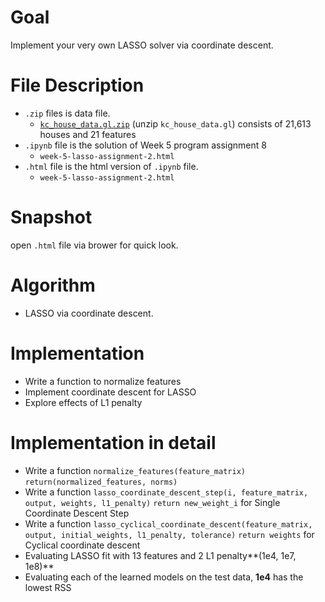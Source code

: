 # Goal
Implement your very own LASSO solver via coordinate descent.
# File Description
- `.zip` files is data file.
  - [`kc_house_data.gl.zip`](https://github.com/SSQ/Coursera-UW-Machine-Learning-Regression/blob/master/Programming%20Assignment%201/kc_house_data.gl.zip) (unzip `kc_house_data.gl`) consists of 21,613 houses and 21 features
- `.ipynb` file is the solution of Week 5 program assignment 8
  - `week-5-lasso-assignment-2.html`
- `.html` file is the html version of `.ipynb` file.
  - `week-5-lasso-assignment-2.html`
# Snapshot
open `.html` file via brower for quick look.
# Algorithm
- LASSO via coordinate descent.
# Implementation
- Write a function to normalize features
- Implement coordinate descent for LASSO
- Explore effects of L1 penalty
# Implementation in detail
- Write a function `normalize_features(feature_matrix)` `return(normalized_features, norms)`
- Write a function `lasso_coordinate_descent_step(i, feature_matrix, output, weights, l1_penalty)` `return new_weight_i` for Single Coordinate Descent Step
- Write a function `lasso_cyclical_coordinate_descent(feature_matrix, output, initial_weights, l1_penalty, tolerance)` `return weights` for Cyclical coordinate descent
- Evaluating LASSO fit with 13 features and 2 L1 penalty**(1e4, 1e7, 1e8)**
- Evaluating each of the learned models on the test data, **1e4** has the lowest RSS


